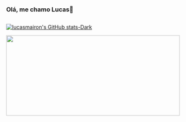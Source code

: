 ### Olá, me chamo Lucas👋
##
[![lucasmairon's GitHub stats-Dark](https://github-readme-stats.vercel.app/api?username=lucasmairon&show_icons=true&theme=gotham)](https://github.com/lucasmairon/github-readme-stats#gh-dark-mode-only)

<a href="https://github.com/LucasMairon/github-readme-stats"><img align="center" src="https://github-readme-stats.vercel.app/api/top-langs/?username=LucasMairon&layout=compact&theme=gotham" height="217" width="467" viewbox="0 0 467 195"/></a>


